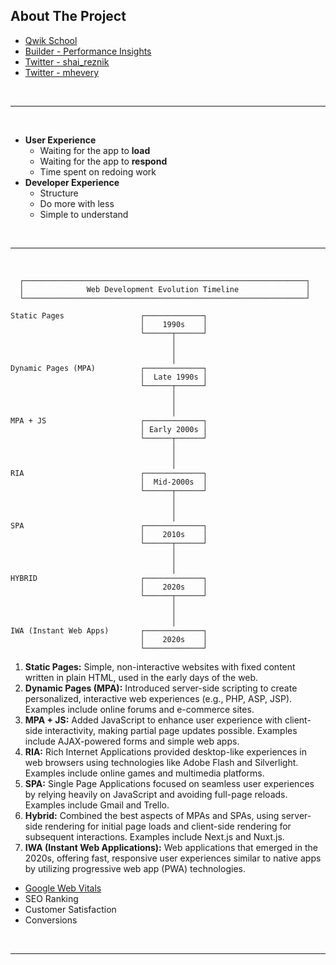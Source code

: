 ## About The Project

- [Qwik School](https://qwikschool.com/)
- [Builder - Performance Insights](https://www.builder.io/c/performance-insights)
- [Twitter - shai_reznik](https://twitter.com/shai_reznik)
- [Twitter - mhevery](https://twitter.com/mhevery)

&nbsp;

---

&nbsp;

- **User Experience**
  - Waiting for the app to **load**
  - Waiting for the app to **respond**
  - Time spent on redoing work
- **Developer Experience**
  - Structure
  - Do more with less
  - Simple to understand

&nbsp;

---

&nbsp;

```
  ┌───────────────────────────────────────────────────────────────┐
  │              Web Development Evolution Timeline               │
  └───────────────────────────────────────────────────────────────┘

Static Pages                 ┌─────────────┐
                             │    1990s    │
                             └──────┬──────┘
                                    │
                                    │
                                    │
Dynamic Pages (MPA)          ┌─────────────┐
                             │  Late 1990s │
                             └──────┬──────┘
                                    │
                                    │
                                    │
MPA + JS                     ┌─────────────┐
                             │ Early 2000s │
                             └──────┬──────┘
                                    │
                                    │
                                    │
RIA                          ┌─────────────┐
                             │  Mid-2000s  │
                             └──────┬──────┘
                                    │
                                    │
                                    │
SPA                          ┌─────────────┐
                             │    2010s    │
                             └──────┬──────┘
                                    │
                                    │
                                    │
HYBRID                       ┌─────────────┐
                             │    2020s    │
                             └──────┬──────┘
                                    │
                                    │
                                    │
IWA (Instant Web Apps)       ┌─────────────┐
                             │    2020s    │
                             └─────────────┘
```

1. **Static Pages:** Simple, non-interactive websites with fixed content written in plain HTML, used in the early days of the web.
2. **Dynamic Pages (MPA):** Introduced server-side scripting to create personalized, interactive web experiences (e.g., PHP, ASP, JSP). Examples include online forums and e-commerce sites.
3. **MPA + JS:** Added JavaScript to enhance user experience with client-side interactivity, making partial page updates possible. Examples include AJAX-powered forms and simple web apps.
4. **RIA:** Rich Internet Applications provided desktop-like experiences in web browsers using technologies like Adobe Flash and Silverlight. Examples include online games and multimedia platforms.
5. **SPA:** Single Page Applications focused on seamless user experiences by relying heavily on JavaScript and avoiding full-page reloads. Examples include Gmail and Trello.
6. **Hybrid:** Combined the best aspects of MPAs and SPAs, using server-side rendering for initial page loads and client-side rendering for subsequent interactions. Examples include Next.js and Nuxt.js.
7. **IWA (Instant Web Applications):** Web applications that emerged in the 2020s, offering fast, responsive user experiences similar to native apps by utilizing progressive web app (PWA) technologies.

- [Google Web Vitals](https://web.dev/vitals/)
- SEO Ranking
- Customer Satisfaction
- Conversions

&nbsp;

---

&nbsp;
